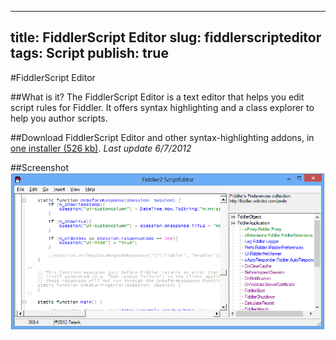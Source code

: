 <!-- http://fiddler2.com/fiddler/fse.asp -->

---
title: FiddlerScript Editor
slug: fiddlerscripteditor
tags: Script
publish: true
---

#FiddlerScript Editor

##What is it?
The FiddlerScript Editor is a text editor that helps you edit script rules for Fiddler.  It offers syntax highlighting and a class explorer to help you author scripts.

##Download
FiddlerScript Editor and other syntax-highlighting addons, in [one installer (526 kb)](http://fiddler2.com/redir/?id=SYNTAXVIEWINSTALL). *Last update 6/7/2012*

##Screenshot
![FiddlerScriptEditor](images/FiddlerScriptEditor.png)
 